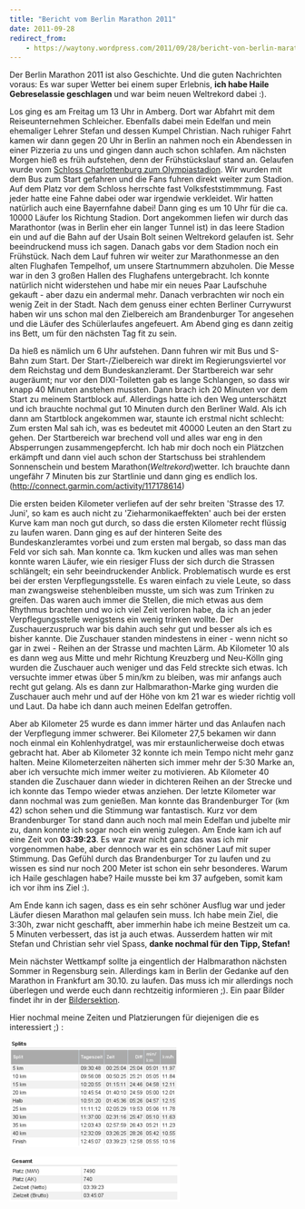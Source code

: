 ```yaml
---
title: "Bericht vom Berlin Marathon 2011"
date: 2011-09-28
redirect_from:
    - https://waytony.wordpress.com/2011/09/28/bericht-von-berlin-marathon-2011/
---
```


Der Berlin Marathon 2011 ist also Geschichte. Und die guten Nachrichten voraus: Es war super Wetter bei einem super Erlebnis, **ich habe Haile Gebreselassie geschlagen** und war beim neuen Weltrekord dabei :).

Los ging es am Freitag um 13 Uhr in Amberg. Dort war Abfahrt mit dem Reiseunternehmen Schleicher. Ebenfalls dabei mein Edelfan und mein ehemaliger Lehrer Stefan und dessen Kumpel Christian. Nach ruhiger Fahrt kamen wir dann gegen 20 Uhr in Berlin an nahmen noch ein Abendessen in einer Pizzeria zu uns und gingen dann auch schon schlafen. Am nächsten Morgen hieß es früh aufstehen, denn der Frühstückslauf stand an. Gelaufen wurde vom [Schloss Charlottenburg zum Olympiastadion](http://connect.garmin.com/activity/117178623). Wir wurden mit dem Bus zum Start gefahren und die Fans fuhren direkt weiter zum Stadion. Auf dem Platz vor dem Schloss herrschte fast Volksfeststimmmung. Fast jeder hatte eine Fahne dabei oder war irgendwie verkleidet. Wir hatten natürlich auch eine Bayernfahne dabei! Dann ging es um 10 Uhr für die ca. 10000 Läufer los Richtung Stadion. Dort angekommen liefen wir durch das Marathontor (was in Berlin eher ein langer Tunnel ist) in das leere Stadion ein und auf die Bahn auf der Usain Bolt seinen Weltrekord gelaufen ist. Sehr beeindruckend muss ich sagen. Danach gabs vor dem Stadion noch ein Frühstück. Nach dem Lauf fuhren wir weiter zur Marathonmesse an den alten Flughafen Tempelhof, um unsere Startnummern abzuholen. Die Messe war in den 3 großen Hallen des Flughafens untergebracht. Ich konnte natürlich nicht widerstehen und habe mir ein neues Paar Laufschuhe gekauft - aber dazu ein andermal mehr. Danach verbrachten wir noch ein wenig Zeit in der Stadt. Nach dem genuss einer echten Berliner Currywurst haben wir uns schon mal den Zielbereich am Brandenburger Tor angesehen und die Läufer des Schülerlaufes angefeuert. Am Abend ging es dann zeitig ins Bett, um für den nächsten Tag fit zu sein.

Da hieß es nämlich um 6 Uhr aufstehen. Dann fuhren wir mit Bus und S-Bahn zum Start. Der Start-/Zielbereich war direkt im Regierungsviertel vor dem Reichstag und dem Bundeskanzleramt. Der Startbereich war sehr augeräumt; nur vor den DIXI-Toiletten gab es lange Schlangen, so dass wir knapp 40 Minuten anstehen mussten. Dann brach ich 20 Minuten vor dem Start zu meinem Startblock auf. Allerdings hatte ich den Weg unterschätzt und ich brauchte nochmal gut 10 Minuten durch den Berliner Wald. Als ich dann am Startblock angekommen war, staunte ich erstmal nicht schlecht: Zum ersten Mal sah ich, was es bedeutet mit 40000 Leuten an den Start zu gehen. Der Startbereich war brechend voll und alles war eng in den Absperrungen zusammengepfercht. Ich hab mir doch noch ein Plätzchen erkämpft und dann viel auch schon der Startschuss bei strahlendem Sonnenschein und bestem Marathon(_Weltrekord_)wetter. Ich brauchte dann ungefähr 7 Minuten bis zur Startlinie und dann ging es endlich los. (<http://connect.garmin.com/activity/117178614>)

Die ersten beiden Kilometer verliefen auf der sehr breiten 'Strasse des 17. Juni', so kam es auch nicht zu 'Zieharmonikaeffekten' auch bei der ersten Kurve kam man noch gut durch, so dass die ersten Kilometer recht flüssig zu laufen waren. Dann ging es auf der hinteren Seite des Bundeskanzleramtes vorbei und zum ersten mal bergab, so dass man das Feld vor sich sah. Man konnte ca. 1km kucken und alles was man sehen konnte waren Läufer, wie ein riesiger Fluss der sich durch die Strassen schlängelt; ein sehr beeindruckender Anblick. Problematisch wurde es erst bei der ersten Verpflegungsstelle. Es waren einfach zu viele Leute, so dass man zwangsweise stehenbleiben musste, um sich was zum Trinken zu greifen. Das waren auch immer die Stellen, die mich etwas aus dem Rhythmus brachten und wo ich viel Zeit verloren habe, da ich an jeder Verpflegungsstelle wenigstens ein wenig trinken wollte. Der Zuschauerzuspruch war bis dahin auch sehr gut und besser als ich es bisher kannte. Die Zuschauer standen mindestens in einer - wenn nicht so gar in zwei - Reihen an der Strasse und machten Lärm. Ab Kilometer 10 als es dann weg aus Mitte und mehr Richtung Kreuzberg und Neu-Kölln ging wurden die Zuschauer auch weniger und das Feld streckte sich etwas. Ich versuchte immer etwas über 5 min/km zu bleiben, was mir anfangs auch recht gut gelang. Als es dann zur Halbmarathon-Marke ging wurden die Zuschauer auch mehr und auf der Höhe von km 21 war es wieder richtig voll und Laut. Da habe ich dann auch meinen Edelfan getroffen.

Aber ab Kilometer 25 wurde es dann immer härter und das Anlaufen nach der Verpflegung immer schwerer. Bei Kilometer 27,5 bekamen wir dann noch einmal ein Kohlenhydratgel, was mir erstaunlicherweise doch etwas gebracht hat. Aber ab Kilometer 32 konnte ich mein Tempo nicht mehr ganz halten. Meine Kilometerzeiten näherten sich immer mehr der 5:30 Marke an, aber ich versuchte mich immer weiter zu motivieren. Ab Kilometer 40 standen die Zuschauer dann wieder in dichteren Reihen an der Strecke und ich konnte das Tempo wieder etwas anziehen. Der letzte Kilometer war dann nochmal was zum genießen. Man konnte das Brandenburger Tor (km 42) schon sehen und die Stimmung war fantastisch. Kurz vor dem Brandenburger Tor stand dann auch noch mal mein Edelfan und jubelte mir zu, dann konnte ich sogar noch ein wenig zulegen. Am Ende kam ich auf eine Zeit von **03:39:23**. Es war zwar nicht ganz das was ich mir vorgenommen habe, aber dennoch war es ein schöner Lauf mit super Stimmung. Das Gefühl durch das Brandenburger Tor zu laufen und zu wissen es sind nur noch 200 Meter ist schon ein sehr besonderes. Warum ich Haile geschlagen habe? Haile musste bei km 37 aufgeben, somit kam ich vor ihm ins Ziel :).

Am Ende kann ich sagen, dass es ein sehr schöner Ausflug war und jeder Läufer diesen Marathon mal gelaufen sein muss. Ich habe mein Ziel, die 3:30h, zwar nicht geschafft, aber immerhin habe ich meine Bestzeit um ca. 5 Minuten verbessert, das ist ja auch etwas. Ausserdem hatten wir mit Stefan und Christian sehr viel Spass, **danke nochmal für den Tipp, Stefan!**

Mein nächster Wettkampf sollte ja eingentlich der Halbmarathon nächsten Sommer in Regensburg sein. Allerdings kam in Berlin der Gedanke auf den Marathon in Frankfurt am 30.10. zu laufen. Das muss ich mir allerdings noch überlegen und werde euch dann rechtzeitig informieren ;). Ein paar Bilder findet ihr in der [Bildersektion](http://waytony.wordpress.com/fotos/ "Fotos").

Hier nochmal meine Zeiten und Platzierungen für diejenigen die es interessiert ;) :

[![](/assets/images/img/2011-09-zeiten1.png)](/assets/images/img/2011-09-zeiten1.png)

[![](/assets/images/img/2011-09-platzierungen.png)](/assets/images/img/2011-09-platzierungen.png)
<br><br>
